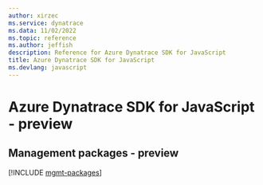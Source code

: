 ```yaml
---
author: xirzec
ms.service: dynatrace
ms.data: 11/02/2022
ms.topic: reference
ms.author: jeffish
description: Reference for Azure Dynatrace SDK for JavaScript
title: Azure Dynatrace SDK for JavaScript
ms.devlang: javascript
---
```

# Azure Dynatrace SDK for JavaScript - preview

## Management packages - preview
[!INCLUDE [mgmt-packages](dynatrace-mgmt-index.md)]